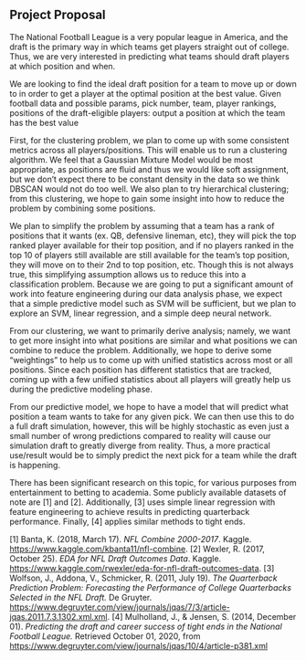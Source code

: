 ## Project Proposal
The National Football League is a very popular league in America, and the draft is the primary way in which teams get players straight out of college. Thus, we are very interested in predicting what teams should draft players at which position and when. 

We are looking to find the ideal draft position for a team to move up or down to in order to get a player at the optimal position at the best value. Given football data and possible params, pick number, team, player rankings, positions of the draft-eligible players: output a position at which the team has the best value

First, for the clustering problem, we plan to come up with some consistent metrics across all players/positions. This will enable us to run a clustering algorithm. We feel that a Gaussian Mixture Model would be most appropriate, as positions are fluid and thus we would like soft assignment, but we don’t expect there to be constant density in the data so we think DBSCAN would not do too well. We also plan to try hierarchical clustering; from this clustering, we hope to gain some insight into how to reduce the problem by combining some positions. 

We plan to simplify the problem by assuming that a team has a rank of positions that it wants (ex. QB, defensive lineman, etc), they will pick the top ranked player available for their top position, and if no players ranked in the top 10 of players still available are still available for the team’s top position, they will move on to their 2nd to top position, etc. Though this is not always true, this simplifying assumption allows us to reduce this into a classification problem. Because we are going to put a significant amount of work into feature engineering during our data analysis phase, we expect that a simple predictive model such as SVM will be sufficient, but we plan to explore an SVM, linear regression, and a simple deep neural network.  

From our clustering, we want to primarily derive analysis; namely, we want to get more insight into what positions are similar and what positions we can combine to reduce the problem. Additionally, we hope to derive some “weightings” to help us to come up with unified statistics across most or all positions. Since each position has different statistics that are tracked, coming up with a few unified statistics about all players will greatly help us during the predictive modeling phase. 

From our predictive model, we hope to have a model that will predict what position a team wants to take for any given pick. We can then use this to do a full draft simulation, however, this will be highly stochastic as even just a small number of wrong predictions compared to reality will cause our simulation draft to greatly diverge from reality. Thus, a more practical use/result would be to simply predict the next pick for a team while the draft is happening. 

There has been significant research on this topic, for various purposes from entertainment to betting to academia. Some publicly available datasets of note are [1] and [2]. Additionally, [3] uses simple linear regression with feature engineering to achieve results in predicting quarterback performance. Finally, [4] applies similar methods to tight ends. 

[1] Banta, K. (2018, March 17). _NFL Combine 2000-2017_. Kaggle. https://www.kaggle.com/kbanta11/nfl-combine. 
[2] Wexler, R. (2017, October 25). _EDA for NFL Draft Outcomes Data_. Kaggle. https://www.kaggle.com/rwexler/eda-for-nfl-draft-outcomes-data. 
[3] Wolfson, J., Addona, V., Schmicker, R. (2011, July 19). _The Quarterback Prediction Problem: Forecasting the Performance of College Quarterbacks Selected in the NFL Draft._ De Gruyter. https://www.degruyter.com/view/journals/jqas/7/3/article-jqas.2011.7.3.1302.xml.xml. 
[4] Mulholland, J., & Jensen, S. (2014, December 01). _Predicting the draft and career success of tight ends in the National Football League._ Retrieved October 01, 2020, from https://www.degruyter.com/view/journals/jqas/10/4/article-p381.xml
